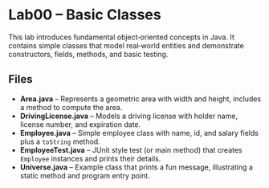 # Lab00 – Basic Classes

This lab introduces fundamental object‑oriented concepts in Java. It contains simple classes that model real‑world entities and demonstrate constructors, fields, methods, and basic testing.

## Files
- **Area.java** – Represents a geometric area with width and height, includes a method to compute the area.
- **DrivingLicense.java** – Models a driving license with holder name, license number, and expiration date.
- **Employee.java** – Simple employee class with name, id, and salary fields plus a `toString` method.
- **EmployeeTest.java** – JUnit style test (or main method) that creates `Employee` instances and prints their details.
- **Universe.java** – Example class that prints a fun message, illustrating a static method and program entry point.
